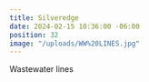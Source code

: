 ```yaml
---
title: Silveredge
date: 2024-02-15 10:36:00 -06:00
position: 32
image: "/uploads/WW%20LINES.jpg"
---
```


Wastewater lines